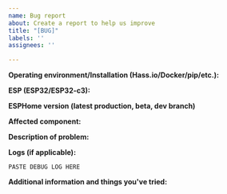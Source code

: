 ```yaml
---
name: Bug report
about: Create a report to help us improve
title: "[BUG]"
labels: ''
assignees: ''

---
```



<!-- Thanks for reporting a bug for this project. READ THIS FIRST:

################
READ rules (https://github.com/nliaudat/esp32_8ch_motor_shield/wiki/Project-rules) before posting !
################

- Provide as many details as possible. Simply saying "X gives bug" or "X gives error" is not enough!
- Paste logs, configuration sample and code into the backticks (```).
- Read through the template carefully and fill out all missing details.
- Please also search for similar issues in this issue tracker first and read through the ESPHome FAQ.

DO NOT DELETE ANY TEXT from this template! Otherwise the issue may be closed without a comment.
-->

**Operating environment/Installation (Hass.io/Docker/pip/etc.):**
<!--
Please provide details about your environment below this line. -->

**ESP (ESP32/ESP32-c3):**
<!--
Please provide details about which ESP you're using below.
-->

**ESPHome version (latest production, beta, dev branch)**
<!--
ESPHome version like v1.14 or 1.15-dev
-->

**Affected component:**
<!--
Please add the link to the documentation at https://esphome.io/index.html of the component in question.
-->


**Description of problem:**



**Logs (if applicable):**
<!--
Please copy the debug log here. If possible, also connect to the ESP over USB and copy those logs into the backticks.
-->
```
PASTE DEBUG LOG HERE

```

**Additional information and things you've tried:**




<!-- LEAVE THIS LINE AS-IS AND DON'T DELETE IT, OTHERWISE THE ISSUE WILL BE CLOSED AUTOMATICALLY. -->
